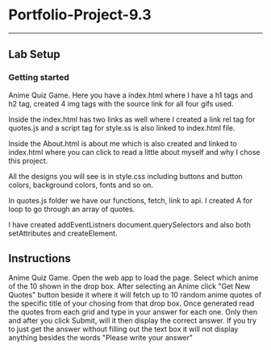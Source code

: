 # Portfolio-Project-9.3 


---

## Lab Setup

### Getting started

Anime Quiz Game. Here you have a index.html where I have a h1 tags and h2 tag, created 4 img tags with the source link for all four gifs used.

Inside the index.html has two links as well where I created a link rel tag for quotes.js and a script tag for style.ss is also linked to index.html file.

Inside the About.html is about me which is also created and linked to index.html where you can click to read a little about myself and why I chose this project.

All the designs you will see is in style.css including buttons and button colors, background colors, fonts and so on.

In quotes.js folder we have our functions, fetch, link to api. I created A for loop to go through an array of quotes. 

I have created addEventListners document.querySelectors and also both setAttributes and createElement.



## Instructions

Anime Quiz Game. Open the web app to load the page.
Select which anime of the 10 shown in the drop box. 
After selecting an Anime click "Get New Quotes" button beside it where it will fetch up to 10 random anime quotes of the specific title of your chosing from that drop box.
Once generated read the quotes from each grid and type in your answer for each one.
Only then and after you click Submit, will it then display the correct answer.
If you try to just get the answer without filling out the text box it will not display anything besides the words "Please write your answer"